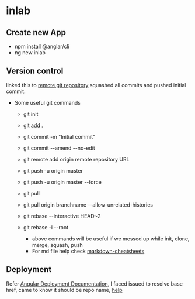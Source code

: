 # inlab

## Create new App

* npm install @anglar/cli
* ng new inlab

## Version control 

linked this to [remote git repository](https://github.com/harshkasyap/inlab) squashed all commits and pushed initial commit.

* Some useful git commands

    * git init
    * git add .
    * git commit -m "Initial commit"
    * git commit --amend --no-edit
    * git remote add origin remote repository URL
    * git push -u origin master
    * git push -u origin master --force
    * git pull
    * git pull origin branchname --allow-unrelated-histories
    * git rebase --interactive HEAD~2
    * git rebase -i --root

        * above commands will be useful if we messed up while init, clone, merge, squash, push
        * For md file help check [markdown-cheatsheets](https://github.com/tchapi/markdown-cheatsheet/blob/master/README.md)

## Deployment

Refer [Angular Deployment Documentation](https://angular.io/guide/deployment),
I faced issued to resolve base href, came to know it should be repo name, [help](https://github.com/angular/angular-cli/issues/1080)